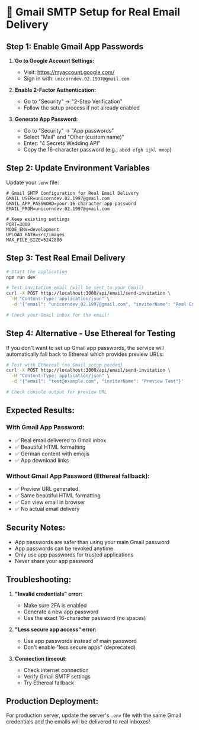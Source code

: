 # 📧 Gmail SMTP Setup for Real Email Delivery

## **Step 1: Enable Gmail App Passwords**

1. **Go to Google Account Settings:**
   - Visit: https://myaccount.google.com/
   - Sign in with: `unicorndev.02.1997@gmail.com`

2. **Enable 2-Factor Authentication:**
   - Go to "Security" → "2-Step Verification"
   - Follow the setup process if not already enabled

3. **Generate App Password:**
   - Go to "Security" → "App passwords"
   - Select "Mail" and "Other (custom name)"
   - Enter: "4 Secrets Wedding API"
   - Copy the 16-character password (e.g., `abcd efgh ijkl mnop`)

## **Step 2: Update Environment Variables**

Update your `.env` file:

```env
# Gmail SMTP Configuration for Real Email Delivery
GMAIL_USER=unicorndev.02.1997@gmail.com
GMAIL_APP_PASSWORD=your-16-character-app-password
EMAIL_FROM=unicorndev.02.1997@gmail.com

# Keep existing settings
PORT=3000
NODE_ENV=development
UPLOAD_PATH=src/images
MAX_FILE_SIZE=5242880
```

## **Step 3: Test Real Email Delivery**

```bash
# Start the application
npm run dev

# Test invitation email (will be sent to your Gmail)
curl -X POST http://localhost:3000/api/email/send-invitation \
  -H "Content-Type: application/json" \
  -d '{"email": "unicorndev.02.1997@gmail.com", "inviterName": "Real Email Test"}'

# Check your Gmail inbox for the email!
```

## **Step 4: Alternative - Use Ethereal for Testing**

If you don't want to set up Gmail app passwords, the service will automatically fall back to Ethereal which provides preview URLs:

```bash
# Test with Ethereal (no Gmail setup needed)
curl -X POST http://localhost:3000/api/email/send-invitation \
  -H "Content-Type: application/json" \
  -d '{"email": "test@example.com", "inviterName": "Preview Test"}'

# Check console output for preview URL
```

## **Expected Results:**

### **With Gmail App Password:**
- ✅ Real email delivered to Gmail inbox
- ✅ Beautiful HTML formatting
- ✅ German content with emojis
- ✅ App download links

### **Without Gmail App Password (Ethereal fallback):**
- ✅ Preview URL generated
- ✅ Same beautiful HTML formatting
- ✅ Can view email in browser
- ✅ No actual email delivery

## **Security Notes:**

- App passwords are safer than using your main Gmail password
- App passwords can be revoked anytime
- Only use app passwords for trusted applications
- Never share your app password

## **Troubleshooting:**

1. **"Invalid credentials" error:**
   - Make sure 2FA is enabled
   - Generate a new app password
   - Use the exact 16-character password (no spaces)

2. **"Less secure app access" error:**
   - Use app passwords instead of main password
   - Don't enable "less secure apps" (deprecated)

3. **Connection timeout:**
   - Check internet connection
   - Verify Gmail SMTP settings
   - Try Ethereal fallback

## **Production Deployment:**

For production server, update the server's `.env` file with the same Gmail credentials and the emails will be delivered to real inboxes!
